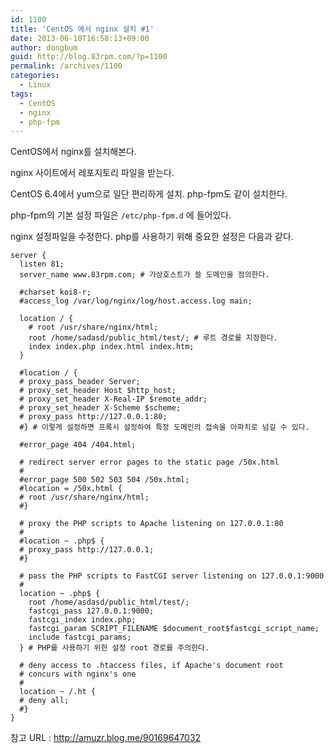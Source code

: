 ```yaml
---
id: 1100
title: 'CentOS 에서 nginx 설치 #1'
date: 2013-06-10T16:58:13+09:00
author: dongbum
guid: http://blog.83rpm.com/?p=1100
permalink: /archives/1100
categories:
  - Linux
tags:
  - CentOS
  - nginx
  - php-fpm
---
```

CentOS에서 nginx를 설치해본다.

nginx 사이트에서 레포지토리 파일을 받는다.

CentOS 6.4에서 yum으로 일단 편리하게 설치. php-fpm도 같이 설치한다.

php-fpm의 기본 설정 파일은 `/etc/php-fpm.d` 에 들어있다.

nginx 설정파일을 수정한다. php를 사용하기 위해 중요한 설정은 다음과 같다.

```
server {
  listen 81;
  server_name www.83rpm.com; # 가상호스트가 쓸 도메인을 정의한다.

  #charset koi8-r;
  #access_log /var/log/nginx/log/host.access.log main;

  location / {
    # root /usr/share/nginx/html;
    root /home/sadasd/public_html/test/; # 루트 경로를 지정한다.
    index index.php index.html index.htm;
  }

  #location / {
  # proxy_pass_header Server;
  # proxy_set_header Host $http_host;
  # proxy_set_header X-Real-IP $remote_addr;
  # proxy_set_header X-Scheme $scheme;
  # proxy_pass http://127.0.0.1:80;
  #} # 이렇게 설정하면 프록시 설정하여 특정 도메인의 접속을 아파치로 넘길 수 있다.

  #error_page 404 /404.html;

  # redirect server error pages to the static page /50x.html
  #
  #error_page 500 502 503 504 /50x.html;
  #location = /50x.html {
  # root /usr/share/nginx/html;
  #}

  # proxy the PHP scripts to Apache listening on 127.0.0.1:80
  #
  #location ~ .php$ {
  # proxy_pass http://127.0.0.1;
  #}

  # pass the PHP scripts to FastCGI server listening on 127.0.0.1:9000
  #
  location ~ .php$ {
    root /home/asdasd/public_html/test/;
    fastcgi_pass 127.0.0.1:9000;
    fastcgi_index index.php;
    fastcgi_param SCRIPT_FILENAME $document_root$fastcgi_script_name;
    include fastcgi_params;
  } # PHP를 사용하기 위한 설정 root 경로를 주의한다.

  # deny access to .htaccess files, if Apache's document root
  # concurs with nginx's one
  #
  location ~ /.ht {
  # deny all;
  #}
}
```

참고 URL : <http://amuzr.blog.me/90169647032>
